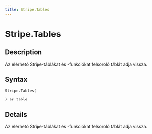 ```yaml
---
title: Stripe.Tables
---
```


# Stripe.Tables


## Description

Az elérhető Stripe-táblákat és -funkciókat felsoroló táblát adja vissza.


## Syntax

```powerquery
Stripe.Tables(

) as table
```


## Details

Az elérhető Stripe-táblákat és -funkciókat felsoroló táblát adja vissza.


